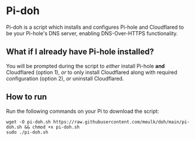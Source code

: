 # Pi-doh 

Pi-doh is a script which installs and configures Pi-hole and Cloudflared to be your Pi-hole's DNS server, enabling DNS-Over-HTTPS functionality.

## What if I already have Pi-hole installed?
You will be prompted during the script to *either* install Pi-hole **and** Cloudflared (option 1), *or* to only install Cloudflared along with required configuration (option 2), *or* uninstall Cloudflared.

## How to run
Run the following commands on your Pi to download the script:

```
wget -O pi-doh.sh https://raw.githubusercontent.com/meulk/doh/main/pi-doh.sh && chmod +x pi-doh.sh
sudo ./pi-doh.sh
```
